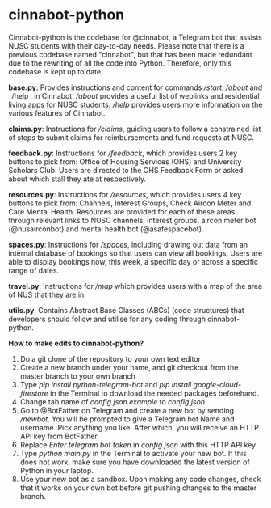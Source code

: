 # cinnabot-python
Cinnabot-python is the codebase for @cinnabot, a Telegram bot that assists NUSC students with their day-to-day needs. Please note that there is a previous codebase named "cinnabot", but that has been made redundant due to the rewriting of all the code into Python. Therefore, only this codebase is kept up to date.

**base.py**: Provides instructions and content for commands _/start_, _/about_ and _/help _in Cinnabot. _/about_ provides a useful list of weblinks and residential living apps for NUSC students. _/help_ provides users more information on the various features of Cinnabot.

**claims.py**: Instructions for _/claims_, guiding users to follow a constrained list of steps to submit claims for reimbursements and fund requests at NUSC.

**feedback.py**: Instructions for _/feedback_, which provides users 2 key buttons to pick from: Office of Housing Services (OHS) and University Scholars Club. Users are directed to the OHS Feedback Form or asked about which stall they ate at respectively.

**resources.py**: Instructions for _/resources_, which provides users 4 key buttons to pick from: Channels, Interest Groups, Check Aircon Meter and Care Mental Health. Resources are provided for each of these areas through relevant links to NUSC channels, interest groups, aircon meter bot (@nusairconbot) and mental health bot (@asafespacebot).  

**spaces.py**: Instructions for _/spaces_, including drawing out data from an internal database of bookings so that users can view all bookings. Users are able to display bookings now, this week, a specific day or across a specific range of dates.

**travel.py**: Instructions for _/map_ which provides users with a map of the area of NUS that they are in.

**utils.py**: Contains Abstract Base Classes (ABCs) (code structures) that developers should follow and utilise for any coding through cinnabot-python.

**How to make edits to cinnabot-python?**
1. Do a git clone of the repository to your own text editor
2. Create a new branch under your name, and git checkout from the master branch to your own branch
3. Type _pip install python-telegram-bot_ and _pip install google-cloud-firestore_ in the Terminal to download the needed packages beforehand.
4. Change tab name of _config.json.example_ to _config.json_.
5. Go to @BotFather on Telegram and create a new bot by sending _/newbot_. You will be prompted to give a Telegram bot Name and username. Pick anything you like. After which, you will receive an HTTP API key from BotFather.
6. Replace _Enter telegram bot token_ in _config.json_ with this HTTP API key.
7. Type _python main.py_ in the Terminal to activate your new bot. If this does not work, make sure you have downloaded the latest version of Python in your laptop.
8. Use your new bot as a sandbox. Upon making any code changes, check that it works on your own bot before git pushing changes to the master branch.
